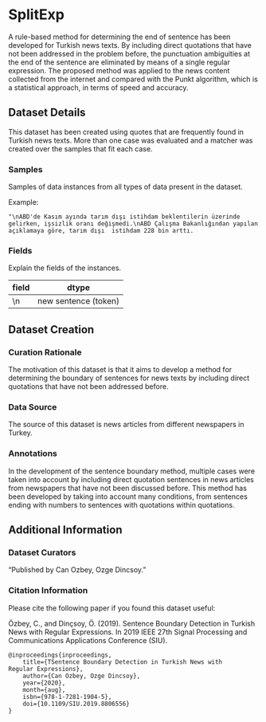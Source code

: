# SplitExp

A rule-based method for determining the end of sentence has been developed for Turkish news texts. By including direct quotations that have not been addressed in the problem before, the punctuation ambiguities at the end of the sentence are eliminated by means of a single regular expression. The proposed method was applied to the news content collected from the internet and compared with the Punkt algorithm, which is a statistical approach, in terms of speed and accuracy. 

## Dataset Details

This dataset has been created using quotes that are frequently found in Turkish news texts. More than one case was evaluated and a matcher was created over the samples that fit each case. 


### Samples

Samples of data instances from all types of data present in the dataset. 

Example:

```
"\nABD'de Kasım ayında tarım dışı istihdam beklentilerin üzerinde gelirken, işsizlik oranı değişmedi.\nABD Çalışma Bakanlığından yapılan açıklamaya göre, tarım dışı  istihdam 228 bin arttı.
```

### Fields

Explain the fields of the instances. 

| field   | dtype   |
|----------|------------|
| \n   | new sentence (token)   |


## Dataset Creation

### Curation Rationale

The motivation of this dataset is that it aims to develop a method for determining the boundary of sentences for news texts by including direct quotations that have not been addressed before.

### Data Source

The source of this dataset is news articles from different newspapers in Turkey.

### Annotations

In the development of the sentence boundary method, multiple cases were taken into account by including direct quotation sentences in news articles from newspapers that have not been discussed before. This method has been developed by taking into account many conditions, from sentences ending with numbers to sentences with quotations within quotations.



## Additional Information

### Dataset Curators

“Published by Can Ozbey, Ozge Dincsoy.”

### Citation Information

Please cite the following paper if you found this dataset useful:

Özbey, C., and Dinçsoy, Ö. (2019). Sentence Boundary Detection in Turkish News with Regular Expressions. In 2019 IEEE 27th Signal Processing and Communications Applications Conference (SIU).

```
@inproceedings{inproceedings,
    title={TSentence Boundary Detection in Turkish News with
Regular Expressions},
    author={Can Ozbey, Ozge Dincsoy},
    year={2020},
    month={aug},
    isbn={978-1-7281-1904-5},
    doi={10.1109/SIU.2019.8806556}
}
```